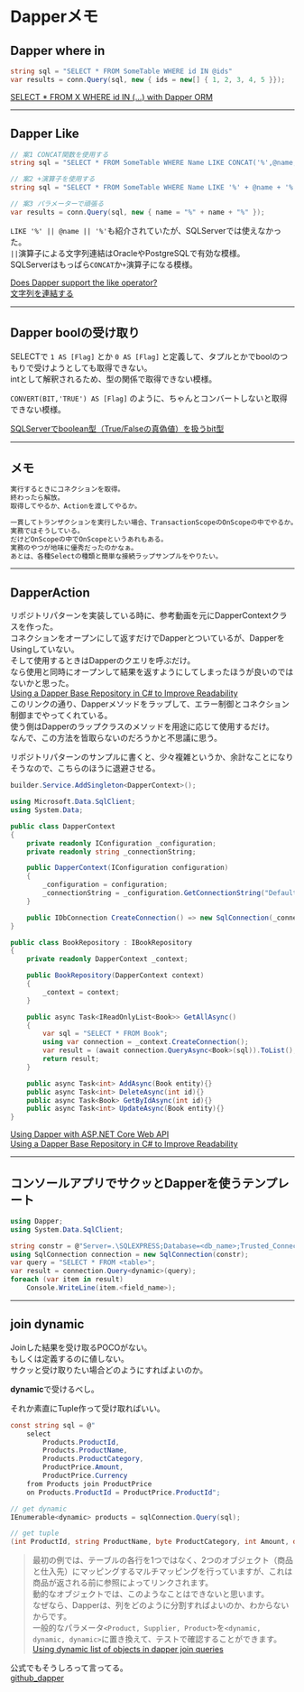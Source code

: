 # Dapperメモ

## Dapper where in

``` C#
string sql = "SELECT * FROM SomeTable WHERE id IN @ids"
var results = conn.Query(sql, new { ids = new[] { 1, 2, 3, 4, 5 }});
```

[SELECT * FROM X WHERE id IN (...) with Dapper ORM](https://stackoverflow.com/questions/8388093/select-from-x-where-id-in-with-dapper-orm)  

---

## Dapper Like

``` C#
// 案1 CONCAT関数を使用する
string sql = "SELECT * FROM SomeTable WHERE Name LIKE CONCAT('%',@name,'%')"

// 案2 +演算子を使用する
string sql = "SELECT * FROM SomeTable WHERE Name LIKE '%' + @name + '%'"

// 案3 パラメーターで頑張る
var results = conn.Query(sql, new { name = "%" + name + "%" });
```

`LIKE '%' || @name || '%'`も紹介されていたが、SQLServerでは使えなかった。  
`||`演算子による文字列連結はOracleやPostgreSQLで有効な模様。  
SQLServerはもっぱら`CONCAT`か`+`演算子になる模様。  

[Does Dapper support the like operator?](https://stackoverflow.com/questions/6030099/does-dapper-support-the-like-operator)  
[文字列を連結する](https://www.sql-reference.com/string/concatenate.html)  

---

## Dapper boolの受け取り

SELECTで `1 AS [Flag]` とか `0 AS [Flag]` と定義して、タプルとかでboolのつもりで受けようとしても取得できない。  
intとして解釈されるため、型の関係で取得できない模様。  

`CONVERT(BIT,'TRUE') AS [Flag]` のように、ちゃんとコンバートしないと取得できない模様。  

[SQLServerでboolean型（True/Falseの真偽値）を扱うbit型](https://johobase.com/sqlserver-boolean-bit/)  

---

## メモ

``` txt
実行するときにコネクションを取得。
終わったら解放。
取得してやるか、Actionを渡してやるか。

一貫してトランザクションを実行したい場合、TransactionScopeのOnScopeの中でやるか。
実務ではそうしている。
だけどOnScopeの中でOnScopeというあれもある。
実務のやつが地味に優秀だったのかなぁ。
あとは、各種Selectの種類と簡単な接続ラップサンプルをやりたい。
```

---

## DapperAction

リポジトリパターンを実装している時に、参考動画を元にDapperContextクラスを作った。  
コネクションをオープンにして返すだけでDapperとついているが、DapperをUsingしていない。  
そして使用するときはDapperのクエリを呼ぶだけ。  
なら使用と同時にオープンして結果を返すようにしてしまったほうが良いのではないかと思った。  
[Using a Dapper Base Repository in C# to Improve Readability](https://exceptionnotfound.net/using-a-dapper-base-repository-in-c-to-improve-readability/)  
このリンクの通り、Dapperメソッドをラップして、エラー制御とコネクション制御までやってくれている。  
使う側はDapperのラップクラスのメソッドを用途に応じて使用するだけ。  
なんで、この方法を皆取らないのだろうかと不思議に思う。  

リポジトリパターンのサンプルに書くと、少々複雑というか、余計なことになりそうなので、こちらのほうに退避させる。  

``` cs : Program
builder.Service.AddSingleton<DapperContext>();
```

``` cs : DapperContext
using Microsoft.Data.SqlClient;
using System.Data;

public class DapperContext
{
    private readonly IConfiguration _configuration;
    private readonly string _connectionString;

    public DapperContext(IConfiguration configuration)
    {
        _configuration = configuration;
        _connectionString = _configuration.GetConnectionString("DefaultConnection");
    }

    public IDbConnection CreateConnection() => new SqlConnection(_connectionString);
}
```

``` cs
public class BookRepository : IBookRepository
{
    private readonly DapperContext _context;

    public BookRepository(DapperContext context)
    {
        _context = context;
    }

    public async Task<IReadOnlyList<Book>> GetAllAsync()
    {
        var sql = "SELECT * FROM Book";
        using var connection = _context.CreateConnection();
        var result = (await connection.QueryAsync<Book>(sql)).ToList();
        return result;
    }

    public async Task<int> AddAsync(Book entity){}
    public async Task<int> DeleteAsync(int id){}
    public async Task<Book> GetByIdAsync(int id){}
    public async Task<int> UpdateAsync(Book entity){}
}
```

[Using Dapper with ASP.NET Core Web API](https://www.youtube.com/watch?v=C763K-VGkfc&t=147s)  
[Using a Dapper Base Repository in C# to Improve Readability](https://exceptionnotfound.net/using-a-dapper-base-repository-in-c-to-improve-readability/)  

---

## コンソールアプリでサクッとDapperを使うテンプレート

``` cs
using Dapper;
using System.Data.SqlClient;

string constr = @"Server=.\SQLEXPRESS;Database=<db_name>;Trusted_Connection=True;Trust Server Certificate=true";
using SqlConnection connection = new SqlConnection(constr);
var query = "SELECT * FROM <table>";
var result = connection.Query<dynamic>(query);
foreach (var item in result)
    Console.WriteLine(item.<field_name>);
```

---

## join dynamic

Joinした結果を受け取るPOCOがない。  
もしくは定義するのに値しない。  
サクッと受け取りたい場合どのようにすればよいのか。  

**dynamic**で受けるべし。  

それか素直にTuple作って受け取ればいい。  

``` cs
const string sql = @"
    select 
        Products.ProductId, 
        Products.ProductName, 
        Products.ProductCategory, 
        ProductPrice.Amount, 
        ProductPrice.Currency
    from Products join ProductPrice 
    on Products.ProductId = ProductPrice.ProductId";

// get dynamic
IEnumerable<dynamic> products = sqlConnection.Query(sql);

// get tuple
(int ProductId, string ProductName, byte ProductCategory, int Amount, decimal Currency) tupleProduts = sqlConnection.Query(sql);
```

>最初の例では、テーブルの各行を1つではなく、2つのオブジェクト（商品と仕入先）にマッピングするマルチマッピングを行っていますが、これは商品が返される前に参照によってリンクされます。  
動的なオブジェクトでは、このようなことはできないと思います。  
なぜなら、Dapperは、列をどのように分割すればよいのか、わからないからです。  
一般的なパラメータ`<Product, Supplier, Product>`を`<dynamic, dynamic, dynamic>`に置き換えて、テストで確認することができます。  
[Using dynamic list of objects in dapper join queries](https://stackoverflow.com/questions/35254330/using-dynamic-list-of-objects-in-dapper-join-queries)  

公式でもそうしろって言ってる。  
[github_dapper](https://github.com/DapperLib/Dapper#execute-a-query-and-map-it-to-a-list-of-dynamic-objects)  
